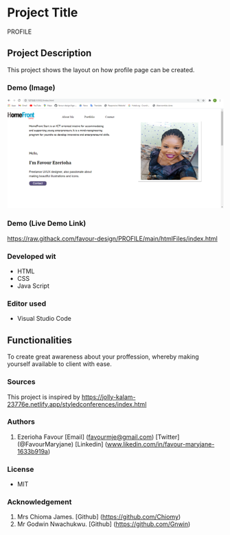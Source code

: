 # Project Title
PROFILE

## Project Description
This project shows the layout on how profile page can be created.

### Demo (Image)
![A_Screenshot_of_this_project](/pix/Capture.PNG "view page.")

### Demo (Live Demo Link)
https://raw.githack.com/favour-design/PROFILE/main/htmlFiles/index.html

### Developed wit
* HTML
* CSS
* Java Script

### Editor used
* Visual Studio Code

## Functionalities
To create great awareness about your proffession, whereby making yourself available to client with ease. 

### Sources
This project is inspired by https://jolly-kalam-23776e.netlify.app/styledconferences/index.html

### Authors
1.  Ezerioha Favour
  [Email] (favourmje@gmail.com)
  [Twitter] (@FavourMaryjane)
  [Linkedin] (www.likedin.com/in/favour-maryjane-1633b919a)

### License
* MIT 

### Acknowledgement
1. Mrs Chioma James. [Github] (https://github.com/Chiomy)
2. Mr Godwin Nwachukwu. [Github] (https://github.com/Gnwin)

